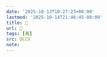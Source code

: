 ```yaml
---
date: '2025-10-13T10:27:23+08:00'
lastmod: '2025-10-14T21:46:45-08:00'
title: 􁏊
url: 􁏊
tags: [羲]
src: DCCV
note:
---
```

